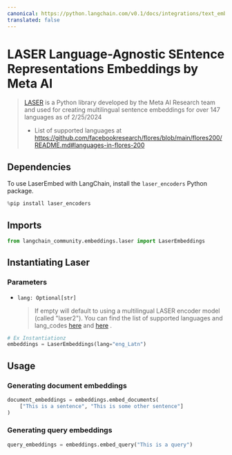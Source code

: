 ```yaml
---
canonical: https://python.langchain.com/v0.1/docs/integrations/text_embedding/laser
translated: false
---
```


# LASER Language-Agnostic SEntence Representations Embeddings by Meta AI

>[LASER](https://github.com/facebookresearch/LASER/) is a Python library developed by the Meta AI Research team and used for creating multilingual sentence embeddings for over 147 languages as of 2/25/2024
>- List of supported languages at https://github.com/facebookresearch/flores/blob/main/flores200/README.md#languages-in-flores-200

## Dependencies

To use LaserEmbed with LangChain, install the `laser_encoders` Python package.

```python
%pip install laser_encoders
```

## Imports

```python
from langchain_community.embeddings.laser import LaserEmbeddings
```

## Instantiating Laser

### Parameters

- `lang: Optional[str]`
    >If empty will default
    to using a multilingual LASER encoder model (called "laser2").
    You can find the list of supported languages and lang_codes [here](https://github.com/facebookresearch/flores/blob/main/flores200/README.md#languages-in-flores-200)
    and [here](https://github.com/facebookresearch/LASER/blob/main/laser_encoders/language_list.py)
.

```python
# Ex Instantiationz
embeddings = LaserEmbeddings(lang="eng_Latn")
```

## Usage

### Generating document embeddings

```python
document_embeddings = embeddings.embed_documents(
    ["This is a sentence", "This is some other sentence"]
)
```

### Generating query embeddings

```python
query_embeddings = embeddings.embed_query("This is a query")
```